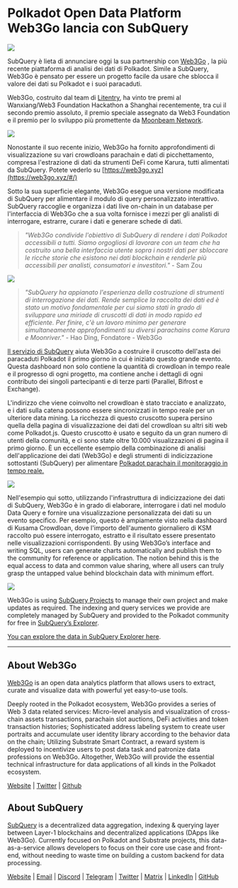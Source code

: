 # Polkadot Open Data Platform Web3Go lancia con SubQuery

![](https://cdn-images-1.medium.com/max/800/1*LVZ_xKn_K5DlTSxqTr-2BA.png)

SubQuery è lieta di annunciare oggi la sua partnership con [Web3Go](https://www.web3go.xyz/) , la più recente piattaforma di analisi dei dati di Polkadot. Simile a SubQuery, Web3Go è pensato per essere un progetto facile da usare che sblocca il valore dei dati su Polkadot e i suoi paracaduti.

Web3Go, costruito dal team di [Litentry](https://www.litentry.com/), ha vinto tre premi al Wanxiang/Web3 Foundation Hackathon a Shanghai recentemente, tra cui il secondo premio assoluto, il premio speciale assegnato da Web3 Foundation e il premio per lo sviluppo più promettente da [Moonbeam Network](https://moonbeam.network/).

![](https://cdn-images-1.medium.com/max/800/1*QOng9s-Mc62WBElrj6KBmg.gif)

Nonostante il suo recente inizio, Web3Go ha fornito approfondimenti di visualizzazione su vari crowdloans parachain e dati di picchettamento, compresa l'estrazione di dati da strumenti DeFi come Karura, tutti alimentati da SubQuery. Potete vederlo su [https://web3go.xyz](https://web3go.xyz/#/)

Sotto la sua superficie elegante, Web3Go esegue una versione modificata di SubQuery per alimentare il modulo di query personalizzato interattivo. SubQuery raccoglie e organizza i dati live on-chain in un database per l'interfaccia di Web3Go che a sua volta fornisce i mezzi per gli analisti di interrogare, estrarre, curare i dati e generare schede di dati.

> *"Web3Go condivide l'obiettivo di SubQuery di rendere i dati Polkadot accessibili a tutti. Siamo orgogliosi di lavorare con un team che ha costruito una bella interfaccia utente sopra i nostri dati per sbloccare le ricche storie che esistono nei dati blockchain e renderle più accessibili per analisti, consumatori e investitori."* - Sam Zou

![](https://cdn-images-1.medium.com/max/800/1*v2Ip-qCB6hkiNiEPY32hrw.png)

> *"SubQuery ha appianato l'esperienza della costruzione di strumenti di interrogazione dei dati. Rende semplice la raccolta dei dati ed è stato un motivo fondamentale per cui siamo stati in grado di sviluppare una miriade di cruscotti di dati in modo rapido ed efficiente. Per finire, c'è un lavoro minimo per generare simultaneamente approfondimenti su diversi parachains come Karura e Moonriver."* - Hao Ding, Fondatore - Web3Go

[Il servizio di SubQuery](https://subquery.network/) aiuta Web3Go a costruire il cruscotto dell'asta dei paracaduti Polkadot il primo giorno in cui è iniziato questo grande evento. Questa dashboard non solo contiene la quantità di crowdloan in tempo reale e il progresso di ogni progetto, ma contiene anche i dettagli di ogni contributo dei singoli partecipanti e di terze parti (Parallel, Bifrost e Exchange).

L'indirizzo che viene coinvolto nel crowdloan è stato tracciato e analizzato, e i dati sulla catena possono essere sincronizzati in tempo reale per un ulteriore data mining. La ricchezza di questo cruscotto supera persino quella della pagina di visualizzazione dei dati del crowdloan su altri siti web come Polkadot.js. Questo cruscotto è usato e seguito da un gran numero di utenti della comunità, e ci sono state oltre 10.000 visualizzazioni di pagina il primo giorno. È un eccellente esempio della combinazione di analisi dell'applicazione dei dati (Web3Go) e degli strumenti di indicizzazione sottostanti (SubQuery) per alimentare [Polkadot parachain il monitoraggio in tempo reale.](https://web3go.xyz/#/ParaChainProfiler4Polkadot?chainType=Polkadot)

![](https://cdn-images-1.medium.com/max/800/1*XM2TalsUm1Z93lV5zFMf9w.png)

Nell'esempio qui sotto, utilizzando l'infrastruttura di indicizzazione dei dati di SubQuery, Web3Go è in grado di elaborare, interrogare i dati nel modulo Data Query e fornire una visualizzazione personalizzata dei dati su un evento specifico. Per esempio, questo è ampiamente visto nella dashboard di Kusama Crowdloan, dove l'importo dell'aumento giornaliero di KSM raccolto può essere interrogato, estratto e il risultato essere presentato nelle visualizzazioni corrispondenti. By using Web3Go’s interface and writing SQL, users can generate charts automatically and publish them to the community for reference or application. The notion behind this is the equal access to data and common value sharing, where all users can truly grasp the untapped value behind blockchain data with minimum effort.

![](https://cdn-images-1.medium.com/max/800/1*Z2g_zEFqOJ3T_2BDDDZT4A.png)

Web3Go is using [SubQuery Projects](https://project.subquery.network/) to manage their own project and make updates as required. The indexing and query services we provide are completely managed by SubQuery and provided to the Polkadot community for free in [SubQuery’s Explorer](https://explorer.subquery.network/).

[You can explore the data in SubQuery Explorer here](https://explorer.subquery.network/subquery/bianyunjian/polkadot-crowdloans).

----------

## About Web3Go

[Web3Go](https://www.web3go.xyz/) is an open data analytics platform that allows users to extract, curate and visualize data with powerful yet easy-to-use tools.

Deeply rooted in the Polkadot ecosystem, Web3Go provides a series of Web 3 data related services: Micro-level analysis and visualization of cross-chain assets transactions, parachain slot auctions, DeFi activities and token transaction histories; Sophisticated address labeling system to create user portraits and accumulate user identity library according to the behavior data on the chain; Utilizing Substrate Smart Contract, a reward system is deployed to incentivize users to post data task and patronize data professions on Web3Go. Altogether, Web3Go will provide the essential technical infrastructure for data applications of all kinds in the Polkadot ecosystem.

[Website](https://web3go.xyz/#/) | [Twitter](http://twitter.com/web3go) | [Github](https://github.com/web3go-xyz)

## About SubQuery

[SubQuery](https://subquery.network/) is a decentralized data aggregation, indexing & querying layer between Layer-1 blockchains and decentralized applications (DApps like Web3Go). Currently focused on Polkadot and Substrate projects, this data-as-a-service allows developers to focus on their core use case and front-end, without needing to waste time on building a custom backend for data processing.

[Website](https://subquery.network/) | [Email](mailto:hello@subquery.network) | [Discord](https://discord.com/invite/78zg8aBSMG) | [Telegram](https://t.me/subquerynetwork) | [Twitter](https://twitter.com/subquerynetwork) | [Matrix](https://matrix.to/#/#subquery:matrix.org) | [LinkedIn](https://www.linkedin.com/company/subquery) | [GitHub](https://github.com/subquery)
